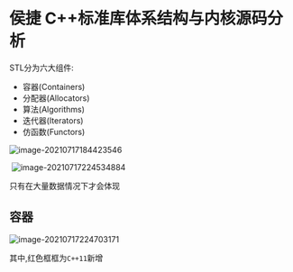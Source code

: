 # 侯捷 C++标准库体系结构与内核源码分析

STL分为六大组件:

- 容器(Containers)
- 分配器(Allocators)
- 算法(Algorithms)
- 迭代器(Iterators)
- 仿函数(Functors)

![image-20210717184423546](https://lzx-figure-bed.obs.dualstack.cn-north-4.myhuaweicloud.com/Figurebed/image-20210717184423546.png)

​	![image-20210717224534884](https://lzx-figure-bed.obs.dualstack.cn-north-4.myhuaweicloud.com/Figurebed/image-20210717224534884.png)

只有在大量数据情况下才会体现

## 容器

![image-20210717224703171](https://lzx-figure-bed.obs.dualstack.cn-north-4.myhuaweicloud.com/Figurebed/image-20210717224703171.png)

其中,红色框框为`C++11`新增